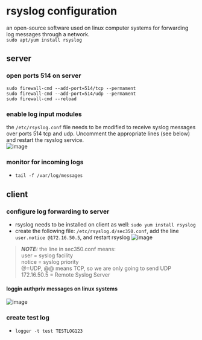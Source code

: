 # rsyslog configuration
an open-source software used on linux computer systems for forwarding log messages through a network. \
`sudo apt/yum install rsyslog`

## server
### open ports 514 on server
```
sudo firewall-cmd --add-port=514/tcp --permament
sudo firewall-cmd --add-port=514/udp --permament
sudo firewall-cmd --reload
```

### enable log input modules
the `/etc/rsyslog.conf` file needs to be modified to receive syslog messages over ports 514 tcp and udp. Uncomment the appropriate lines (see below) and restart the rsyslog service. \
![image](https://github.com/user-attachments/assets/48994d9b-0f17-4626-ab9d-985d37c5e506) 

### monitor for incoming logs
- `tail -f /var/log/messages`


## client
### configure log forwarding to server
- rsyslog needs to be installed on client as well: `sudo yum install rsyslog`
- create the following file: `/etc/rsyslog.d/sec350.conf`, add the line `user.notice @172.16.50.5`, and restart rsyslog
![image](https://github.com/user-attachments/assets/143d58a5-5713-4425-b1d5-d8f9dcf63cf0)

> **_NOTE:_** the line in sec350.conf means: \
> user = syslog facility \
> notice = syslog priority \
> @=UDP, @@ means TCP, so we are only going to send UDP \
> 172.16.50.5 = Remote Syslog Server

#### loggin authpriv messages on linux systems
![image](https://github.com/user-attachments/assets/77c2b1f5-6aa2-4e76-8db6-59feb31cb4fb)


### create test log
- `logger -t test TESTLOG123`
